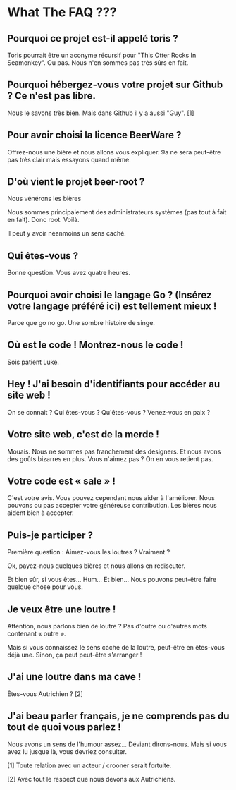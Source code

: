 What The FAQ ???
================

Pourquoi ce projet est-il appelé toris ?
----------------------------------------

Toris pourrait être un aconyme récursif pour "This Otter Rocks In Seamonkey". Ou pas. Nous n'en sommes pas très sûrs en fait.

Pourquoi hébergez-vous votre projet sur Github ? Ce n'est pas libre.
--------------------------------------------------------------------

Nous le savons très bien. Mais dans Github il y a aussi "Guy". [1]


Pour avoir choisi la licence BeerWare ?
---------------------------------------

Offrez-nous une bière et nous allons vous expliquer. 9a ne sera peut-être pas très clair mais essayons quand même.

D'où vient le projet beer-root ?
--------------------------------

Nous vénérons les bières

Nous sommes principalement des administrateurs systèmes (pas tout à fait en fait). Donc root. Voilà.

Il peut y avoir néanmoins un sens caché.

Qui êtes-vous ?
---------------

Bonne question. Vous avez quatre heures.

Pourquoi avoir choisi le langage Go ? (Insérez votre langage préféré ici) est tellement mieux !
-----------------------------------------------------------------------------------------------

Parce que go no go. Une sombre histoire de singe.

Où est le code ! Montrez-nous le code !
---------------------------------------

Sois patient Luke.

Hey ! J'ai besoin d'identifiants pour accéder au site web !
-----------------------------------------------------------

On se connait ? Qui êtes-vous ? Qu'êtes-vous ? Venez-vous en paix ?

Votre site web, c'est de la merde !
-----------------------------------

Mouais. Nous ne sommes pas franchement des designers. Et nous avons des goûts bizarres en plus. Vous n'aimez pas ? On en vous retient pas.

Votre code est « sale » !
-------------------------

C'est votre avis. Vous pouvez cependant nous aider à l'améliorer. Nous pouvons ou pas accepter votre généreuse contribution. Les bières nous aident bien à accepter.

Puis-je participer ?
--------------------

Première question : Aimez-vous les loutres ? Vraiment ?

Ok, payez-nous quelques bières et nous allons en rediscuter.

Et bien sûr, si vous êtes… Hum… Et bien… Nous pouvons peut-être faire quelque chose pour vous.

Je veux être une loutre !
-------------------------

Attention, nous parlons bien de loutre ? Pas d'outre ou d'autres mots contenant « outre ».

Mais si vous connaissez le sens caché de la loutre, peut-être en êtes-vous déjà une. Sinon, ça peut peut-être s'arranger !

J'ai une loutre dans ma cave !
------------------------------

Êtes-vous Autrichien ? [2]

J'ai beau parler français, je ne comprends pas du tout de quoi vous parlez !
----------------------------------------------------------------------------

Nous avons un sens de l'humour assez… Déviant dirons-nous. Mais si vous avez lu jusque là, vous devriez consulter. 


[1] Toute relation avec un acteur / crooner serait fortuite.

[2] Avec tout le respect que nous devons aux Autrichiens.
